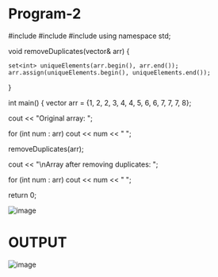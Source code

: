 # Program-2

#include <iostream>
#include <vector>
#include <set>
using namespace std;

void removeDuplicates(vector<int>& arr) {
    
    set<int> uniqueElements(arr.begin(), arr.end());
    arr.assign(uniqueElements.begin(), uniqueElements.end());
}

int main() {
    vector<int> arr = {1, 2, 2, 3, 4, 4, 5, 6, 6, 7, 7, 7, 8};

cout << "Original array: ";

for (int num : arr) cout << num << " ";


removeDuplicates(arr);


cout << "\nArray after removing duplicates: ";

for (int num : arr) cout << num << " ";


return 0;

![image](https://github.com/user-attachments/assets/d2deeab6-72c4-40f2-81f0-b2ae860f7f0f)

# OUTPUT


![image](https://github.com/user-attachments/assets/8ca044d3-1495-4f39-9a56-3800cf4ba0db)


